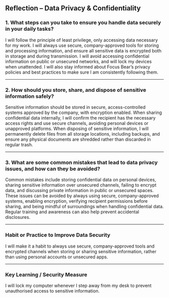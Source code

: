 ## Reflection – Data Privacy & Confidentiality

### 1. What steps can you take to ensure you handle data securely in your daily tasks?
I will follow the principle of least privilege, only accessing data necessary for my work. I will always use secure, company-approved tools for storing and processing information, and ensure all sensitive data is encrypted both in storage and during transmission. I will avoid accessing confidential information on public or unsecured networks, and will lock my devices when unattended. I will also stay informed about Focus Bear’s privacy policies and best practices to make sure I am consistently following them.

---

### 2. How should you store, share, and dispose of sensitive information safely?
Sensitive information should be stored in secure, access-controlled systems approved by the company, with encryption enabled. When sharing confidential data internally, I will confirm the recipient has the necessary access rights and use secure channels, avoiding personal devices or unapproved platforms. When disposing of sensitive information, I will permanently delete files from all storage locations, including backups, and ensure any physical documents are shredded rather than discarded in regular trash.

---

### 3. What are some common mistakes that lead to data privacy issues, and how can they be avoided?
Common mistakes include storing confidential data on personal devices, sharing sensitive information over unsecured channels, failing to encrypt data, and discussing private information in public or unsecured spaces. These issues can be avoided by always using secure, company-approved systems, enabling encryption, verifying recipient permissions before sharing, and being mindful of surroundings when handling confidential data. Regular training and awareness can also help prevent accidental disclosures.

---

### Habit or Practice to Improve Data Security
I will make it a habit to always use secure, company-approved tools and encrypted channels when storing or sharing sensitive information, rather than using personal accounts or unsecured apps.

---

### Key Learning / Security Measure
I will lock my computer whenever I step away from my desk to prevent unauthorised access to sensitive information.
